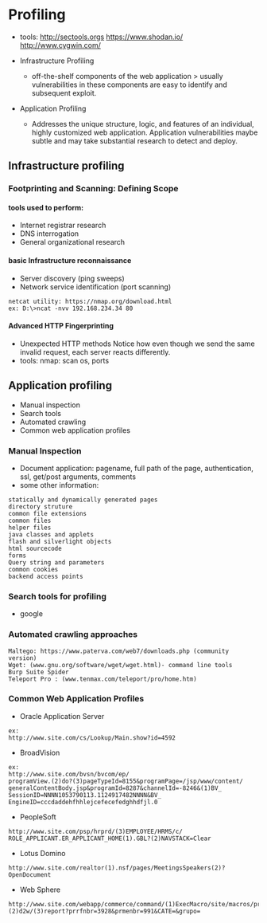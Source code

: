 # Profiling
* tools:
http://sectools.orgs
https://www.shodan.io/
http://www.cygwin.com/

* Infrastructure Profiling
  * off-the-shelf components of the web application > usually vulnerabilities in these components are easy to identify and subsequent exploit.

* Application Profiling
  * Addresses the unique structure, logic, and features of an individual, highly customized web application. Application vulnerabilities maybe subtle and may take
substantial research to detect and deploy.

## Infrastructure profiling

### Footprinting and Scanning: Defining Scope

#### tools used to perform:

* Internet registrar research
* DNS interrogation
* General organizational research

#### basic Infrastructure reconnaissance

* Server discovery (ping sweeps)
* Network service identification (port scanning)
```
netcat utility: https://nmap.org/download.html
ex: D:\>ncat -nvv 192.168.234.34 80
```

#### Advanced HTTP Fingerprinting

* Unexpected HTTP methods
Notice how even though we send the same invalid request, each server reacts differently.
* tools:
nmap: scan os, ports

## Application profiling
* Manual inspection
* Search tools
* Automated crawling
* Common web application profiles

### Manual Inspection
* Document application: pagename, full path of the page, authentication, ssl, get/post arguments, comments
* some other information:
```
statically and dynamically generated pages
directory struture
common file extensions
common files
helper files
java classes and applets
flash and silverlight objects
html sourcecode
forms
Query string and parameters
common cookies
backend access points
```

### Search tools for profiling
* google

### Automated crawling approaches
```
Maltego: https://www.paterva.com/web7/downloads.php (community version)
Wget: (www.gnu.org/software/wget/wget.html)- command line tools
Burp Suite Spider
Teleport Pro : (www.tenmax.com/teleport/pro/home.htm)

```

### Common Web Application Profiles

* Oracle Application Server
```
ex:
http://www.site.com/cs/Lookup/Main.show?id=4592
```

* BroadVision
```
ex:
http://www.site.com/bvsn/bvcom/ep/
programView.(2)do?(3)pageTypeId=8155&programPage=/jsp/www/content/
generalContentBody.jsp&programId=8287&channelId=-8246&(1)BV_
SessionID=NNNN1053790113.1124917482NNNN&BV_
EngineID=cccdaddehfhhlejcefecefedghhdfjl.0
```
* PeopleSoft

```
http://www.site.com/psp/hrprd/(3)EMPLOYEE/HRMS/c/
ROLE_APPLICANT.ER_APPLICANT_HOME(1).GBL?(2)NAVSTACK=Clear
```

* Lotus Domino

```
http://www.site.com/realtor(1).nsf/pages/MeetingsSpeakers(2)?OpenDocument
```

* Web Sphere

```
http://www.site.com/webapp/commerce/command/(1)ExecMacro/site/macros/proddisp.(2)d2w/(3)report?prrfnbr=3928&prmenbr=991&CATE=&grupo=
```
